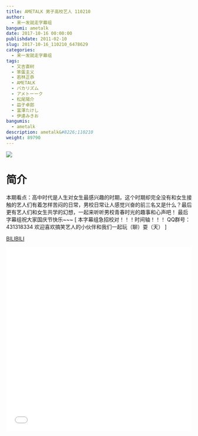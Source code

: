 ```yaml
---
title: AMETALK 男子高校艺人 110210
author: 
  - 来一发就走字幕组
bangumi: ametalk
date: 2017-10-16 00:00:00
publishdate: 2011-02-10
slug: 2017-10-16_110210_6478629
categories: 
  - 来一发就走字幕组
tags: 
  - 又吉直树
  - 笨蛋主义
  - 若林正恭
  - AMETALK
  - バカリズム
  - アメトーーク
  - 松尾陽介
  - 益子卓郎
  - 富澤たけし
  - 伊達みきお
bangumis: 
  - ametalk
description: ametalk&#8226;110210
weight: 89790
---
```


![](https://i.imgur.com/Z3POmr5.jpg)

# 简介  
本期看点：高中时代是人生对女生最感兴趣的时期，这个时期却完全没有和女生接触的艺人们有着怎样苦闷的日常，男校日常让人感觉兴奋的前三名又是什么？最后更有艺人们和女生共学的幻想，一起来听听男校青春时光的趣事和心声吧！
最后字幕组祝大家国庆节快乐~~~
[ 本字幕组急招校对！！！时间轴！！！ QQ群号：431318334 欢迎喜欢搞笑艺人的小伙伴和我们一起玩（聊）耍（天） ]

  [BILIBILI](https://www.bilibili.com/video/av6478629/)


  <iframe src="//www.bilibili.com/html/html5player.html?cid=10537277&aid=6478629" width="100%" height="500" frameborder="0" allowfullscreen="allowfullscreen"></iframe>

